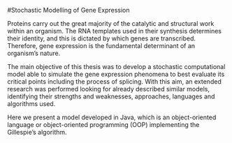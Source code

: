 #Stochastic Modelling of Gene Expression

Proteins carry out the great majority of the catalytic and structural work within
an organism. The RNA templates used in their synthesis determines their identity, and
this is dictated by which genes are transcribed. Therefore, gene expression is the
fundamental determinant of an organism’s nature.

The main objective of this thesis was to develop a stochastic computational
model able to simulate the gene expression phenomena to best evaluate its critical
points including the process of splicing. With this aim, an extended research was
performed looking for already described similar models, identifying their strengths and
weaknesses, approaches, languages and algorithms used.

Here we present a model developed in Java, which is an object-oriented
language or object-oriented programming (OOP) implementing the Gillespie’s
algorithm.